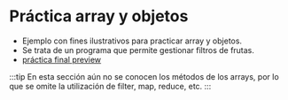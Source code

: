 # Práctica array y objetos

-   Ejemplo con fines ilustrativos para practicar array y objetos.
-   Se trata de un programa que permite gestionar filtros de frutas.
-   [práctica final preview](https://bluuweb.github.io/simple-example-array-object/)

:::tip
En esta sección aún no se conocen los métodos de los arrays, por lo que se omite la utilización de filter, map, reduce, etc.
:::
